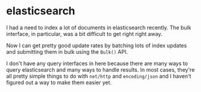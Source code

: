 # elasticsearch

I had a need to index a lot of documents in elasticsearch recently.
The bulk interface, in particular, was a bit difficult to get right
right away.

Now I can get pretty good update rates by batching lots of index
updates and submitting them in bulk using the `Bulk()` API.

I don't have any query interfaces in here because there are many ways
to query elasticsearch and many ways to handle results.  In most
cases, they're all pretty simple things to do with `net/http` and
`encoding/json` and I haven't figured out a way to make them easier
yet.

